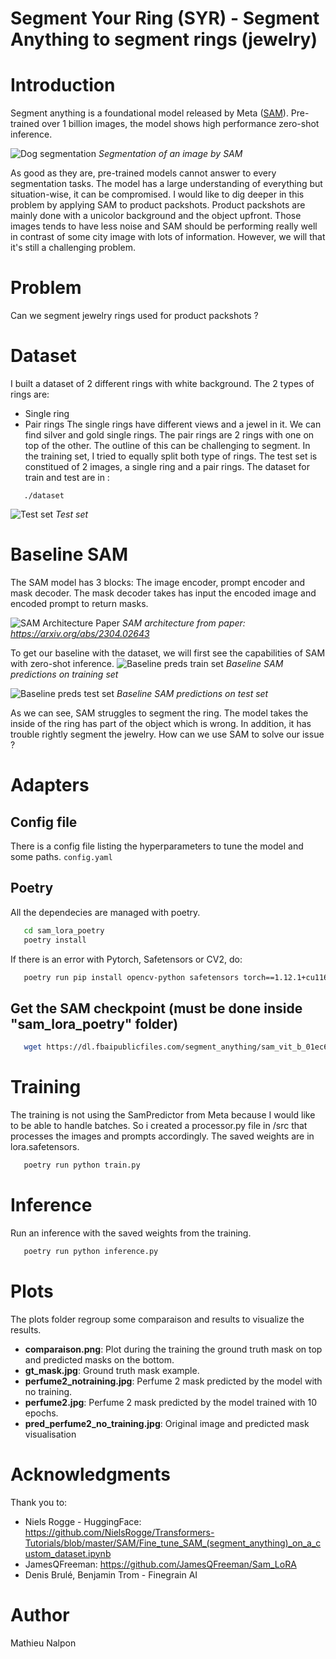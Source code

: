 # Segment Your Ring (SYR) - Segment Anything to segment rings (jewelry)

# Introduction

Segment anything is a foundational model released by Meta ([SAM](https://segment-anything.com/)). Pre-trained over 1 billion images, the model shows high performance zero-shot inference.

![Dog segmentation](./docs/images/dog_segmented.png)
*Segmentation of an image by SAM*

As good as they are, pre-trained models cannot answer to every segmentation tasks. The model has a large understanding of everything but situation-wise, it can be compromised. I would like to dig deeper in this problem by applying SAM to product packshots. 
Product packshots are mainly done with a unicolor background and the object upfront. Those images tends to have less noise and SAM should be performing really well in contrast of some city image with lots of information. However, we will that it's still a challenging problem.

# Problem
Can we segment jewelry rings used for product packshots ?

# Dataset
I built a dataset of 2 different rings with white background. The 2 types of rings are:
- Single ring
- Pair rings
The single rings have different views and a jewel in it. We can find silver and gold single rings.
The pair rings are 2 rings with one on top of the other. The outline of this can be challenging to segment.
In the training set, I tried to equally split both type of rings. The test set is constitued of 2 images, a single ring and a pair rings.
The dataset for train and test are in :
```
   ./dataset
```
![Test set](./docs/images/test_set.png)
*Test set*

# Baseline SAM
The SAM model has 3 blocks: The image encoder, prompt encoder and mask decoder. The mask decoder takes has input the encoded image and encoded prompt to return masks. 

![SAM Architecture Paper](./docs/images/sam_paper.png)
*SAM architecture from paper: https://arxiv.org/abs/2304.02643*

To get our baseline with the dataset, we will first see the capabilities of SAM with zero-shot inference. 
![Baseline preds train set](./docs/images/baseline_train_prediction.png)
*Baseline SAM predictions on training set*


![Baseline preds test set](./docs/images/baseline_test_set_prediction.png)
*Baseline SAM predictions on test set*


As we can see, SAM struggles to segment the ring. The model takes the inside of the ring has part of the object which is wrong. In addition, it has trouble rightly segment the jewelry. How can we use SAM to solve our issue ? 

# Adapters



















## Config file
There is a config file listing the hyperparameters to tune the model and some paths.
`
   config.yaml
`

## Poetry
All the dependecies are managed with poetry.
```sh
   cd sam_lora_poetry
   poetry install 
```
If there is an error with Pytorch, Safetensors or CV2, do:
```sh
   poetry run pip install opencv-python safetensors torch==1.12.1+cu116 torchvision==0.13.1+cu116 -f https://download.pytorch.org/whl/torch_stable.html
```



## Get the SAM checkpoint (must be done inside "sam_lora_poetry" folder)
```sh
   wget https://dl.fbaipublicfiles.com/segment_anything/sam_vit_b_01ec64.pth
```

# Training
The training is not using the SamPredictor from Meta because I would like to be able to handle batches. So i created a processor.py file in /src that processes the images and prompts accordingly. The saved weights are in lora.safetensors.
```sh
   poetry run python train.py
```

# Inference
Run an inference with the saved weights from the training.
```sh
   poetry run python inference.py
```
# Plots
The plots folder regroup some comparaison and results to visualize the results.

- **comparaison.png**: Plot during the training the ground truth mask on top and predicted masks on the bottom.
- **gt_mask.jpg**: Ground truth mask example.
- **perfume2_notraining.jpg**: Perfume 2 mask predicted by the model with no training.
- **perfume2.jpg**: Perfume 2 mask predicted by the model trained with 10 epochs.
- **pred_perfume2_no_training.jpg**: Original image and predicted mask visualisation


# Acknowledgments
Thank you to:
- Niels Rogge - HuggingFace: https://github.com/NielsRogge/Transformers-Tutorials/blob/master/SAM/Fine_tune_SAM_(segment_anything)_on_a_custom_dataset.ipynb
- JamesQFreeman: https://github.com/JamesQFreeman/Sam_LoRA
- Denis Brulé, Benjamin Trom - Finegrain AI

# Author
Mathieu Nalpon

